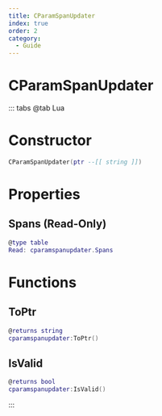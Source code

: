 ```yaml
---
title: CParamSpanUpdater
index: true
order: 2
category:
  - Guide
---
```


# CParamSpanUpdater

::: tabs
@tab Lua
# Constructor
```lua
CParamSpanUpdater(ptr --[[ string ]])
```
# Properties
## Spans (Read-Only)
```lua
@type table
Read: cparamspanupdater.Spans
```
# Functions
## ToPtr
```lua
@returns string
cparamspanupdater:ToPtr()
```
## IsValid
```lua
@returns bool
cparamspanupdater:IsValid()
```

:::